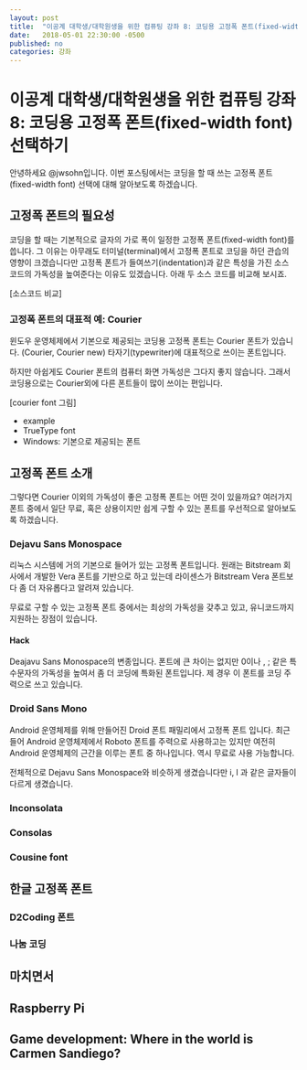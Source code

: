```yaml
---
layout: post
title:  "이공계 대학생/대학원생을 위한 컴퓨팅 강좌 8: 코딩용 고정폭 폰트(fixed-width font) 선택하기"
date:   2018-05-01 22:30:00 -0500
published: no
categories: 강좌
---
```


# 이공계 대학생/대학원생을 위한 컴퓨팅 강좌 8: 코딩용 고정폭 폰트(fixed-width font) 선택하기

안녕하세요 @jwsohn입니다. 이번 포스팅에서는 코딩을 할 때 쓰는 고정폭 폰트(fixed-width font)
선택에 대해 알아보도록 하겠습니다.

## 고정폭 폰트의 필요성

코딩을 할 때는 기본적으로 글자의 가로 폭이 일정한 고정폭 폰트(fixed-width
font)를 씁니다. 그 이유는 아무래도 터미널(terminal)에서 고정폭 폰트로 코딩을
하던 관습의 영향이 크겠습니다만 고정폭 폰트가 들여쓰기(indentation)과 같은
특성을 가진 소스 코드의 가독성을 높여준다는 이유도 있겠습니다. 아래 두 소스
코드를 비교해 보시죠.

[소스코드 비교]

### 고정폭 폰트의 대표적 예: Courier 

윈도우 운영체제에서 기본으로 제공되는 코딩용 고정폭 폰트는 Courier 폰트가
있습니다. (Courier, Courier new) 타자기(typewriter)에 대표적으로 쓰이는
폰트입니다. 

하지만 아쉽게도 Courier 폰트의 컴퓨터 화면 가독성은 그다지 좋지 않습니다. 그래서
코딩용으로는 Courier외에 다른 폰트들이 많이 쓰이는 편입니다.

[courier font 그림]

  * example
  * TrueType font
  * Windows: 기본으로 제공되는 폰트

## 고정폭 폰트 소개

그렇다면 Courier 이외의 가독성이 좋은 고정폭 폰트는 어떤 것이 있을까요? 여러가지
폰트 중에서 일단 무료, 혹은 상용이지만 쉽게 구할 수 있는 폰트를 우선적으로
알아보도록 하겠습니다.

### Dejavu Sans Monospace

리눅스 시스템에 거의 기본으로 들어가 있는 고정폭 폰트입니다. 원래는
Bitstream 회사에서 개발한 Vera 폰트를 기반으로 하고 있는데 라이센스가
Bitstream Vera 폰트보다 좀 더 자유롭다고 알려져 있습니다. 

무료로 구할 수 있는 고정폭 폰트 중에서는 최상의 가독성을 갖추고 있고,
유니코드까지 지원하는 장점이 있습니다. 

#### Hack

Deajavu Sans Monospace의 변종입니다. 폰트에 큰 차이는 없지만
0이나 , ; 같은 특수문자의 가독성을 높여서 좀 더 코딩에 특화된
폰트입니다. 제 경우 이 폰트를 코딩 주력으로 쓰고 있습니다.

### Droid Sans Mono

Android 운영체제를 위해 만들어진 Droid 폰트 패밀리에서 고정폭
폰트 입니다. 최근들어 Android 운영체제에서 Roboto 폰트를
주력으로 사용하고는 있지만 여전히 Android 운영체제의 근간을
이루는 폰트 중 하나입니다. 역시 무료로 사용 가능합니다.

전체적으로 Dejavu Sans Monospace와 비슷하게 생겼습니다만
i, l 과 같은 글자들이 다르게 생겼습니다.

### Inconsolata



### Consolas

### Cousine font

## 한글 고정폭 폰트

### D2Coding 폰트 

### 나눔 코딩

## 마치면서

## Raspberry Pi

## Game development: Where in the world is Carmen Sandiego?

## 

